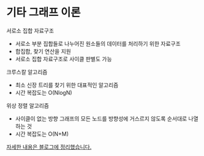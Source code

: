 # 기타 그래프 이론

서로소 집합 자료구조

- 서로소 부분 집합들로 나누어진 원소들의 데이터를 처리하기 위한 자료구조
- 합집합, 찾기 연산을 지원
- 서로소 집합 자료구조로 사이클 판별도 가능

크루스칼 알고리즘

- 최소 신장 트리를 찾기 위한 대표적인 알고리즘
- 시간 복잡도는 O(NlogN)

위상 정렬 알고리즘

- 사이클이 없는 방향 그래프의 모든 노드를 방향성에 거스르지 않도록 순서대로 나열하는 것
- 시간 복잡도는 O(N+M)

[자세한 내용은 블로그에 정리했습니다.](https://hsh519.tistory.com/77)
